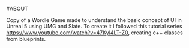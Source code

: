 #ABOUT

Copy of a Wordle Game made to understand the basic concept of UI in Unreal 5 using UMG and Slate.
To create it I followed this tutorial series https://www.youtube.com/watch?v=47Kyl4LT-Z0, creating c++ classes from blueprints. 